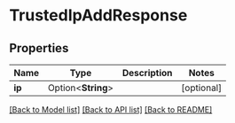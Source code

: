# TrustedIpAddResponse

## Properties

Name | Type | Description | Notes
------------ | ------------- | ------------- | -------------
**ip** | Option<**String**> |  | [optional]

[[Back to Model list]](../README.md#documentation-for-models) [[Back to API list]](../README.md#documentation-for-api-endpoints) [[Back to README]](../README.md)


